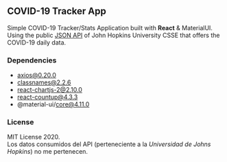 ## COVID-19 Tracker App
Simple COVID-19 Tracker/Stats Application built with **React** & MaterialUI.
Using the public [JSON API](https://github.com/mathdroid/covid-19-api) of John Hopkins University CSSE that offers the COVID-19 daily data.

### Dependencies
+ axios@0.20.0
+ classnames@2.2.6
+ react-chartjs-2@2.10.0
+ react-countup@4.3.3
+ @material-ui/core@4.11.0


### License
MIT License 2020.<br>
Los datos consumidos del API (perteneciente a la *Universidad de Johns Hopkins*) no me pertenecen.